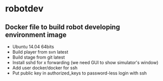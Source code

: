 # robotdev
## Docker file to build robot developing environment image

* Ubuntu 14.04 64bits
* Build player from svn latest
* Build stage from git latest
* Install sshd for x forwarding (we need GUI to show simulator's window)
* Add user docker/docker for ssh
* Put public key in authorized_keys to password-less login with ssh
